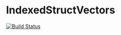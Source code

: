 # IndexedStructVectors

[![Build Status](https://github.com/Tortar/IndexedStructVectors.jl/actions/workflows/CI.yml/badge.svg?branch=main)](https://github.com/Tortar/IndexedStructVectors.jl/actions/workflows/CI.yml?query=branch%3Amain)
